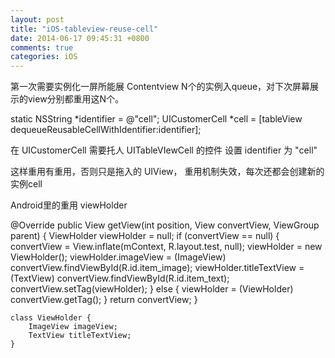 ```yaml
---
layout: post
title: "iOS-tableview-reuse-cell"
date: 2014-06-17 09:45:31 +0800
comments: true
categories: iOS
---
```


第一次需要实例化一屏所能展 Contentview N个的实例入queue，对下次屏幕展示的view分别都重用这N个。

static NSString *identifier = @"cell";
UICustomerCell *cell = [tableView dequeueReusableCellWithIdentifier:identifier];

在 UICustomerCell 需要托人 UITableVIewCell 的控件 设置 identifier 为 "cell"

这样重用有重用，否则只是拖入的 UIView， 重用机制失效，每次还都会创建新的实例cell



Android里的重用 viewHolder

 @Override
    public View getView(int position, View convertView, ViewGroup parent) {
        ViewHolder viewHolder = null;
        if (convertView == null) {
            convertView = View.inflate(mContext, R.layout.test, null);
            viewHolder = new ViewHolder();
            viewHolder.imageView = (ImageView) convertView.findViewById(R.id.item_image);
            viewHolder.titleTextView = (TextView) convertView.findViewById(R.id.item_text);
            convertView.setTag(viewHolder);
        } else {
            viewHolder = (ViewHolder) convertView.getTag();
        }
        return convertView;
    }


    class ViewHolder {
        ImageView imageView;
        TextView titleTextView;
    }